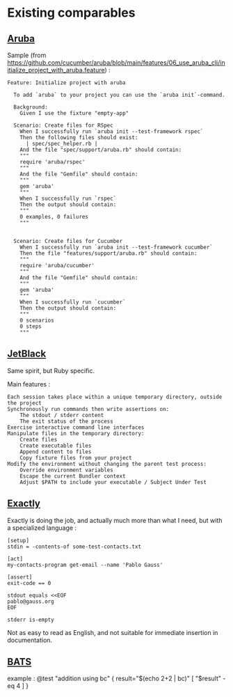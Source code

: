 # Existing comparables

## [Aruba](https://github.com/cucumber/aruba/tree/main/features/)

Sample (from https://github.com/cucumber/aruba/blob/main/features/06_use_aruba_cli/initialize_project_with_aruba.feature) :

```
Feature: Initialize project with aruba

  To add `aruba` to your project you can use the `aruba init`-command.

  Background:
    Given I use the fixture "empty-app"

  Scenario: Create files for RSpec
    When I successfully run `aruba init --test-framework rspec`
    Then the following files should exist:
      | spec/spec_helper.rb |
    And the file "spec/support/aruba.rb" should contain:
    """
    require 'aruba/rspec'
    """
    And the file "Gemfile" should contain:
    """
    gem 'aruba'
    """
    When I successfully run `rspec`
    Then the output should contain:
    """
    0 examples, 0 failures
    """
 

  Scenario: Create files for Cucumber
    When I successfully run `aruba init --test-framework cucumber`
    Then the file "features/support/aruba.rb" should contain:
    """
    require 'aruba/cucumber'
    """
    And the file "Gemfile" should contain:
    """
    gem 'aruba'
    """
    When I successfully run `cucumber`
    Then the output should contain:
    """
    0 scenarios
    0 steps
    """
```

## [JetBlack](https://github.com/odlp/jet_black)

Same spirit, but Ruby specific.


Main features :

    Each session takes place within a unique temporary directory, outside the project
    Synchronously run commands then write assertions on:
        The stdout / stderr content
        The exit status of the process
    Exercise interactive command line interfaces
    Manipulate files in the temporary directory:
        Create files
        Create executable files
        Append content to files
        Copy fixture files from your project
    Modify the environment without changing the parent test process:
        Override environment variables
        Escape the current Bundler context
        Adjust $PATH to include your executable / Subject Under Test


## [Exactly ](https://github.com/emilkarlen/exactly/tree/master) 

Exactly is doing the job, and actually much more than what I need, but with a specialized language :

```
[setup]
stdin = -contents-of some-test-contacts.txt

[act]
my-contacts-program get-email --name 'Pablo Gauss'

[assert]
exit-code == 0

stdout equals <<EOF
pablo@gauss.org
EOF

stderr is-empty

```
Not as easy to read as English, and not suitable for immediate insertion in documentation.

## [BATS](https://github.com/bats-core/bats-core) 

example :
          @test "addition using bc" {
            result="$(echo 2+2 | bc)"
            [ "$result" -eq 4 ]
          }



